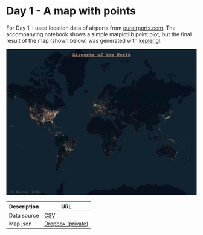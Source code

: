 # Day 1  - A map with points
For Day 1, I used location data of airports from [ourairports.com](https://ourairports.com/data/). 
The accompanying notebook shows a simple matplotlib point plot, but the final result of the map (shown below) was 
generated with [kepler.gl](https://kepler.gl/demo).

![Airports of the World](day1-airports.png)

| Description | URL |
| --- | --- |
| Data source | [CSV](https://davidmegginson.github.io/ourairports-data/airports.csv)
| Map json | [Dropbox (private)](https://www.dropbox.com/sh/n1llsgod3rqw6no/AACF6nWGPwHcHQzwUxQgPmIma?dl=0)



